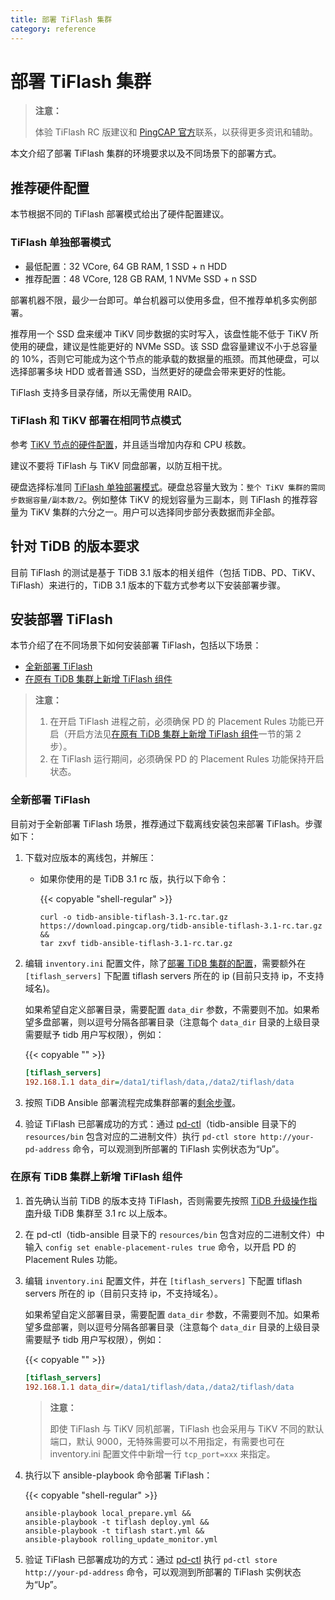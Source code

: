 ```yaml
---
title: 部署 TiFlash 集群
category: reference
---
```


# 部署 TiFlash 集群

> **注意：**
>
> 体验 TiFlash RC 版建议和 [PingCAP 官方](mailto:info@pingcap.com)联系，以获得更多资讯和辅助。

本文介绍了部署 TiFlash 集群的环境要求以及不同场景下的部署方式。

## 推荐硬件配置

本节根据不同的 TiFlash 部署模式给出了硬件配置建议。

### TiFlash 单独部署模式

* 最低配置：32 VCore, 64 GB RAM, 1 SSD + n HDD
* 推荐配置：48 VCore, 128 GB RAM, 1 NVMe SSD + n SSD

部署机器不限，最少一台即可。单台机器可以使用多盘，但不推荐单机多实例部署。

推荐用一个 SSD 盘来缓冲 TiKV 同步数据的实时写入，该盘性能不低于 TiKV 所使用的硬盘，建议是性能更好的 NVMe SSD。该 SSD 盘容量建议不小于总容量的 10%，否则它可能成为这个节点的能承载的数据量的瓶颈。而其他硬盘，可以选择部署多块 HDD 或者普通 SSD，当然更好的硬盘会带来更好的性能。

TiFlash 支持多目录存储，所以无需使用 RAID。

### TiFlash 和 TiKV 部署在相同节点模式

参考 [TiKV 节点的硬件配置](/how-to/deploy/hardware-recommendations.md#服务器建议配置)，并且适当增加内存和 CPU 核数。

建议不要将 TiFlash 与 TiKV 同盘部署，以防互相干扰。

硬盘选择标准同 [TiFlash 单独部署模式](#tiflash-单独部署模式)。硬盘总容量大致为：`整个 TiKV 集群的需同步数据容量/副本数/2`。例如整体 TiKV 的规划容量为三副本，则 TiFlash 的推荐容量为 TiKV 集群的六分之一。用户可以选择同步部分表数据而非全部。

## 针对 TiDB 的版本要求

目前 TiFlash 的测试是基于 TiDB 3.1 版本的相关组件（包括 TiDB、PD、TiKV、TiFlash）来进行的，TiDB 3.1 版本的下载方式参考以下安装部署步骤。

## 安装部署 TiFlash

本节介绍了在不同场景下如何安装部署 TiFlash，包括以下场景：

- [全新部署 TiFlash](#全新部署-tiflash)
- [在原有 TiDB 集群上新增 TiFlash 组件](#在原有-tidb-集群上新增-tiflash-组件)

> **注意：**
>
> 1. 在开启 TiFlash 进程之前，必须确保 PD 的 Placement Rules 功能已开启（开启方法见[在原有 TiDB 集群上新增 TiFlash 组件](#在原有-tidb-集群上新增-tiflash-组件)一节的第 2 步）。
> 2. 在 TiFlash 运行期间，必须确保 PD 的 Placement Rules 功能保持开启状态。

### 全新部署 TiFlash

目前对于全新部署 TiFlash 场景，推荐通过下载离线安装包来部署 TiFlash。步骤如下：

1. 下载对应版本的离线包，并解压：

    - 如果你使用的是 TiDB 3.1 rc 版，执行以下命令：

        {{< copyable "shell-regular" >}}

        ```shell
        curl -o tidb-ansible-tiflash-3.1-rc.tar.gz https://download.pingcap.org/tidb-ansible-tiflash-3.1-rc.tar.gz &&
        tar zxvf tidb-ansible-tiflash-3.1-rc.tar.gz
        ```

2. 编辑 `inventory.ini` 配置文件，除了[部署 TiDB 集群的配置](/how-to/deploy/orchestrated/ansible.md#第-9-步编辑-inventoryini-文件分配机器资源)，需要额外在 `[tiflash_servers]` 下配置 tiflash servers 所在的 ip (目前只支持 ip，不支持域名)。
    
    如果希望自定义部署目录，需要配置 `data_dir` 参数，不需要则不加。如果希望多盘部署，则以逗号分隔各部署目录（注意每个 `data_dir` 目录的上级目录需要赋予 tidb 用户写权限），例如：

    {{< copyable "" >}}

    ```ini
    [tiflash_servers]
    192.168.1.1 data_dir=/data1/tiflash/data,/data2/tiflash/data
    ```

3. 按照 TiDB Ansible 部署流程完成集群部署的[剩余步骤](/how-to/deploy/orchestrated/ansible.md#第-10-步调整-inventoryini-文件中的变量)。

4. 验证 TiFlash 已部署成功的方式：通过 [pd-ctl](/reference/tools/pd-control.md)（tidb-ansible 目录下的 `resources/bin` 包含对应的二进制文件）执行 `pd-ctl store http://your-pd-address` 命令，可以观测到所部署的 TiFlash 实例状态为“Up”。

### 在原有 TiDB 集群上新增 TiFlash 组件

1. 首先确认当前 TiDB 的版本支持 TiFlash，否则需要先按照 [TiDB 升级操作指南](/how-to/upgrade/from-previous-version.md)升级 TiDB 集群至 3.1 rc 以上版本。

2. 在 pd-ctl（tidb-ansible 目录下的 `resources/bin` 包含对应的二进制文件）中输入 `config set enable-placement-rules true` 命令，以开启 PD 的 Placement Rules 功能。

3. 编辑 `inventory.ini` 配置文件，并在 `[tiflash_servers]` 下配置 tiflash servers 所在的 ip（目前只支持 ip，不支持域名）。

    如果希望自定义部署目录，需要配置 `data_dir` 参数，不需要则不加。如果希望多盘部署，则以逗号分隔各部署目录（注意每个 `data_dir` 目录的上级目录需要赋予 tidb 用户写权限），例如：

    {{< copyable "" >}}

    ```ini
    [tiflash_servers]
    192.168.1.1 data_dir=/data1/tiflash/data,/data2/tiflash/data
    ```

    > **注意：**
    >
    > 即使 TiFlash 与 TiKV 同机部署，TiFlash 也会采用与 TiKV 不同的默认端口，默认 9000，无特殊需要可以不用指定，有需要也可在 inventory.ini 配置文件中新增一行 `tcp_port=xxx` 来指定。

4. 执行以下 ansible-playbook 命令部署 TiFlash：

    {{< copyable "shell-regular" >}}

    ```shell
    ansible-playbook local_prepare.yml &&
    ansible-playbook -t tiflash deploy.yml &&
    ansible-playbook -t tiflash start.yml &&
    ansible-playbook rolling_update_monitor.yml
    ```

5. 验证 TiFlash 已部署成功的方式：通过 [pd-ctl](/reference/tools/pd-control.md) 执行 `pd-ctl store http://your-pd-address` 命令，可以观测到所部署的 TiFlash 实例状态为“Up”。
